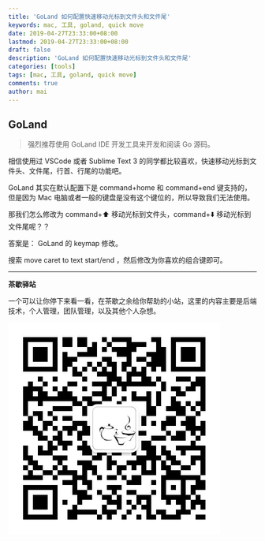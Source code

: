 ```yaml
---
title: 'GoLand 如何配置快速移动光标到文件头和文件尾'
keywords: mac, 工具, goland, quick move
date: 2019-04-27T23:33:00+08:00
lastmod: 2019-04-27T23:33:00+08:00
draft: false
description: 'GoLand 如何配置快速移动光标到文件头和文件尾'
categories: [tools]
tags: [mac, 工具, goland, quick move]
comments: true
author: mai
---
```


## GoLand

>强烈推荐使用 GoLand IDE 开发工具来开发和阅读 Go 源码。

相信使用过 VSCode 或者 Sublime Text 3 的同学都比较喜欢，快速移动光标到文件头、文件尾，行首、行尾的功能吧。

GoLand 其实在默认配置下是 command+home 和 command+end 键支持的，但是因为 Mac 电脑或者一般的键盘是没有这个键位的，所以导致我们无法使用。

那我们怎么修改为 command+⬆️ 移动光标到文件头，command+⬇️ 移动光标到文件尾呢？？

答案是： GoLand 的 keymap 修改。

搜索 move caret to text start/end ，然后修改为你喜欢的组合键即可。

----

**茶歇驿站**

一个可以让你停下来看一看，在茶歇之余给你帮助的小站，这里的内容主要是后端技术，个人管理，团队管理，以及其他个人杂想。

![茶歇驿站二维码](https://raw.githubusercontent.com/yangwenmai/maiyang.me/master/blog/tech_tea.jpg)
